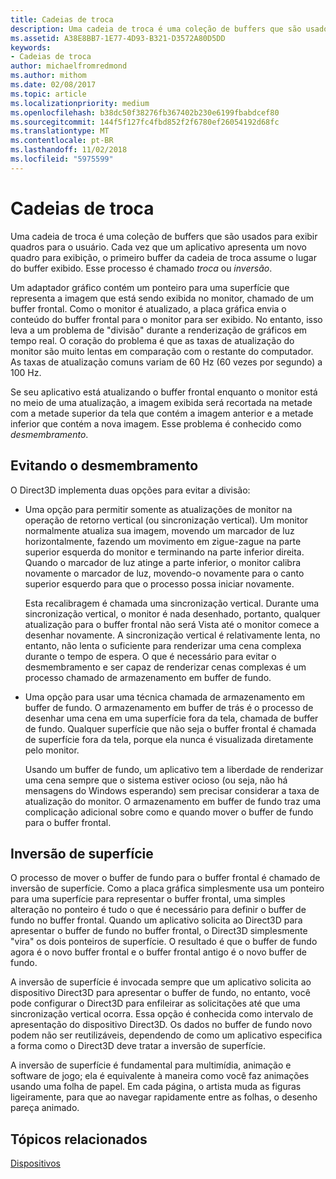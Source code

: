 ```yaml
---
title: Cadeias de troca
description: Uma cadeia de troca é uma coleção de buffers que são usados para exibir quadros para o usuário.
ms.assetid: A38E8BB7-1E77-4D93-B321-D3572A80D5DD
keywords:
- Cadeias de troca
author: michaelfromredmond
ms.author: mithom
ms.date: 02/08/2017
ms.topic: article
ms.localizationpriority: medium
ms.openlocfilehash: b38dc50f38276fb367402b230e6199fbabdcef80
ms.sourcegitcommit: 144f5f127fc4fbd852f2f6780ef26054192d68fc
ms.translationtype: MT
ms.contentlocale: pt-BR
ms.lasthandoff: 11/02/2018
ms.locfileid: "5975599"
---
```

# <a name="swap-chains"></a>Cadeias de troca


Uma cadeia de troca é uma coleção de buffers que são usados para exibir quadros para o usuário. Cada vez que um aplicativo apresenta um novo quadro para exibição, o primeiro buffer da cadeia de troca assume o lugar do buffer exibido. Esse processo é chamado *troca* ou *inversão*.

Um adaptador gráfico contém um ponteiro para uma superfície que representa a imagem que está sendo exibida no monitor, chamado de um buffer frontal. Como o monitor é atualizado, a placa gráfica envia o conteúdo do buffer frontal para o monitor para ser exibido. No entanto, isso leva a um problema de "divisão" durante a renderização de gráficos em tempo real. O coração do problema é que as taxas de atualização do monitor são muito lentas em comparação com o restante do computador. As taxas de atualização comuns variam de 60 Hz (60 vezes por segundo) a 100 Hz.

Se seu aplicativo está atualizando o buffer frontal enquanto o monitor está no meio de uma atualização, a imagem exibida será recortada na metade com a metade superior da tela que contém a imagem anterior e a metade inferior que contém a nova imagem. Esse problema é conhecido como *desmembramento*.

## <a name="span-idavoidingtearingspanspan-idavoidingtearingspanspan-idavoidingtearingspanavoiding-tearing"></a><span id="Avoiding_tearing"></span><span id="avoiding_tearing"></span><span id="AVOIDING_TEARING"></span>Evitando o desmembramento


O Direct3D implementa duas opções para evitar a divisão:

-   Uma opção para permitir somente as atualizações de monitor na operação de retorno vertical (ou sincronização vertical). Um monitor normalmente atualiza sua imagem, movendo um marcador de luz horizontalmente, fazendo um movimento em zigue-zague na parte superior esquerda do monitor e terminando na parte inferior direita. Quando o marcador de luz atinge a parte inferior, o monitor calibra novamente o marcador de luz, movendo-o novamente para o canto superior esquerdo para que o processo possa iniciar novamente.

    Esta recalibragem é chamada uma sincronização vertical. Durante uma sincronização vertical, o monitor é nada desenhado, portanto, qualquer atualização para o buffer frontal não será Vista até o monitor comece a desenhar novamente. A sincronização vertical é relativamente lenta, no entanto, não lenta o suficiente para renderizar uma cena complexa durante o tempo de espera. O que é necessário para evitar o desmembramento e ser capaz de renderizar cenas complexas é um processo chamado de armazenamento em buffer de fundo.

-   Uma opção para usar uma técnica chamada de armazenamento em buffer de fundo. O armazenamento em buffer de trás é o processo de desenhar uma cena em uma superfície fora da tela, chamada de buffer de fundo. Qualquer superfície que não seja o buffer frontal é chamada de superfície fora da tela, porque ela nunca é visualizada diretamente pelo monitor.

    Usando um buffer de fundo, um aplicativo tem a liberdade de renderizar uma cena sempre que o sistema estiver ocioso (ou seja, não há mensagens do Windows esperando) sem precisar considerar a taxa de atualização do monitor. O armazenamento em buffer de fundo traz uma complicação adicional sobre como e quando mover o buffer de fundo para o buffer frontal.

## <a name="span-idsurfaceflippingspanspan-idsurfaceflippingspanspan-idsurfaceflippingspansurface-flipping"></a><span id="Surface_flipping"></span><span id="surface_flipping"></span><span id="SURFACE_FLIPPING"></span>Inversão de superfície


O processo de mover o buffer de fundo para o buffer frontal é chamado de inversão de superfície. Como a placa gráfica simplesmente usa um ponteiro para uma superfície para representar o buffer frontal, uma simples alteração no ponteiro é tudo o que é necessário para definir o buffer de fundo no buffer frontal. Quando um aplicativo solicita ao Direct3D para apresentar o buffer de fundo no buffer frontal, o Direct3D simplesmente "vira" os dois ponteiros de superfície. O resultado é que o buffer de fundo agora é o novo buffer frontal e o buffer frontal antigo é o novo buffer de fundo.

A inversão de superfície é invocada sempre que um aplicativo solicita ao dispositivo Direct3D para apresentar o buffer de fundo, no entanto, você pode configurar o Direct3D para enfileirar as solicitações até que uma sincronização vertical ocorra. Essa opção é conhecida como intervalo de apresentação do dispositivo Direct3D. Os dados no buffer de fundo novo podem não ser reutilizáveis, dependendo de como um aplicativo especifica a forma como o Direct3D deve tratar a inversão de superfície.

A inversão de superfície é fundamental para multimídia, animação e software de jogo; ela é equivalente à maneira como você faz animações usando uma folha de papel. Em cada página, o artista muda as figuras ligeiramente, para que ao navegar rapidamente entre as folhas, o desenho pareça animado.

## <a name="span-idrelated-topicsspanrelated-topics"></a><span id="related-topics"></span>Tópicos relacionados


[Dispositivos](devices.md)

 

 




